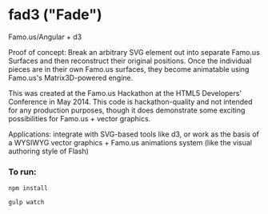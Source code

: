 fad3 ("Fade")
======================

Famo.us/Angular + d3

Proof of concept:  Break an arbitrary SVG element out into separate Famo.us Surfaces and then reconstruct their original positions.  Once the individual pieces are in their own Famo.us surfaces, they become animatable using Famo.us's Matrix3D-powered engine. 

This was created at the Famo.us Hackathon at the HTML5 Developers' Conference in May 2014.  This code is hackathon-quality and not intended for any production purposes, though it does demonstrate some exciting possibilities for Famo.us + vector graphics.

Applications:  integrate with SVG-based tools like d3, or work as the basis of a WYSIWYG vector graphics + Famo.us animations system (like the visual authoring style of Flash)

### To run:

`npm install`

`gulp watch`
